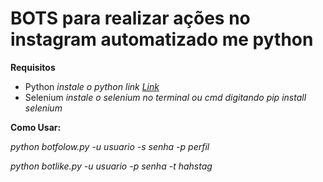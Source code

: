 # BOTS para realizar ações no instagram automatizado me python
**Requisitos**

- Python *instale o python link [Link](https://www.python.org/downloads/)*
- Selenium *instale o selenium no terminal ou cmd digitando pip install selenium* 

**Como Usar:**

*python botfolow.py -u usuario -s senha -p perfil*

*python botlike.py -u usuario -p senha -t hahstag*